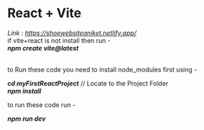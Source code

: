 # React + Vite

<i>Link : https://shoewebsiteaniket.netlify.app/</i><br>
if vite+react is not install then run - <br>
<b><i>npm create vite@latest</i></b>

<br>to Run these code you need to install node_modules first using - 

<b><i>cd myFirstReactProject</i></b> // Locate to the Project Folder<br>
<b><i>npm install</i></b>

to run these code run -

<b><i>npm run dev</i></b>

